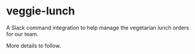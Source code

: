 # veggie-lunch

A Slack command integration to help manage the vegetarian lunch orders for our team.

More details to follow.